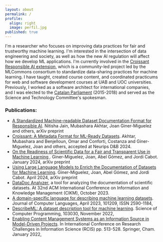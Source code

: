```yaml
---
layout: about
permalink: /
profile:
  align: right
  image: perfil.jpg
published: true
---
```

I'm a researcher who focuses on improving data practices for fair and trustworthy machine learning. I'm interested in the intersection of data engineering and society, as well as how the new AI regulation will affect how we develop ML applications. I'm currently involved in the [Croissant Responsible AI extension](https://mlcommons.org/working-groups/data/croissant/), which is a community-led project led by the MLCommons consortium to standardize data-sharing practices for machine learning. I have taught, created course content, and coordinated practicums for web and software development courses at UAB and UOC universities. Previously, I worked as a software architect for international companies, and I was elected to the [Catalan Parliament](https://www.parlament.cat/web/composicio/diputats-fitxa/index.html?p_codi=1851&p_legislatura=11) (2015-2018) and served as the Science and Technology Committee's spokesman.


### Publications:
* [A Standardized Machine-readable Dataset Documentation Format for Responsible AI](https://arxiv.org/pdf/2407.16883). Nitisha Jain, Mubashara Akhtar, Joan Giner-Miguelez and others, arXiv preprint
* [Croissant: A Metadata Format for ML-Ready Datasets](https://arxiv.org/pdf/2403.19546). Akhtar, Mubashara and Benjelloun, Omar and Conforti, Costanza and Giner-Miguelez, Joan and others, accepted at Neurips D&B 2024.
* [On the Readiness of Scientific Data for a Fair and Transparent Use in Machine Learning ](https://arxiv.org/abs/2401.10304). Giner-Miguelez, Joan, Abel Gómez, and Jordi Cabot. January 2024, arXiv preprint
* [Using Large Language Models to Enrich the Documentation of Datasets for Machine Learning](https://arxiv.org/pdf/2404.15320). Giner-Miguelez, Joan, Abel Gómez, and Jordi Cabot. April 2024, arXiv preprint
* [DataDoc Analyzer](https://dl.acm.org/doi/abs/10.1145/3583780.3614737), a tool for analyzing the documentation of scientific datasets. At 32nd ACM International Conference on Information and Knowledge Management (CIKM), October 2023.
* [A domain-specific language for describing machine learning datasets](https://doi.org/10.1016/j.cola.2023.101209). Journal of Computer Languages, April 2023, 101209, ISSN 2590-1184,
* [DescribeML: A dataset description tool for machine learning](https://doi.org/10.1016/j.scico.2023.103030). Science of Computer Programming, 103030, November 2022,
* [Enabling Content Management Systems as an Information Source in Model-Driven Projects](https://doi.org/10.1007/978-3-031-05760-1_30). In International Conference on Research Challenges in Information Science (RCIS) pp. 513-528. Springer, Cham. January 2022,
